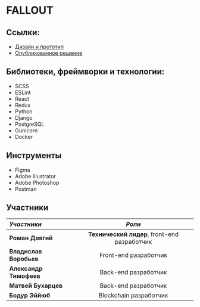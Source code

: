 # FALLOUT

## Ссылки:
- [Дизайн и прототип](https://www.figma.com/file/BC3YYpPG68iA4521akfOkk/template?node-id=0%3A1)
- [Опубликованное решение](http://3.69.51.255/)

## Библиотеки, фреймворки и технологии:

- SCSS
- ESLint 
- React
- Redux
- Python
- Django
- PostgreSQL
- Gunicorn 
- Docker
## Инструменты  
- Figma 
- Adobe Illustrator 
- Adobe Photoshop 
- Postman
## Участники

| _Участники_            |                                          _Роли_                                           |
| :--------------------- | :---------------------------------------------------------------------------------------: |
| **Роман Довгий**       |                          **Технический лидер**, front-end разработчик                         |
| **Владислав Воробьев** |                                    Front-end разработчик                                  |
| **Александр Тимофеев** |                                    Back-end разработчик                                   |
| **Матвей Бухарцев**    |                                    Back-end разработчик                                   |
| **Бодур Эййюб**        |                                   Blockchain разработчик                                 |
